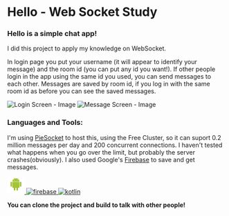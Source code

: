 # Hello - Web Socket Study
<h3>Hello is a simple chat app!</h3>

<p>I did this project to apply my knowledge on WebSocket.</p>
<p>In login page you put your username (it will appear to identify your message) and the room id (you can put any id you want!). If other people login in the app using the same id you used, you can send messages to each other. Messages are saved by room id, if you log in with the same room id as before you can see the saved messages.</p>
<img src="https://github.com/RaphaCosil/Web-Socket-Study/tree/main/imagesForGithub/login-page.png" alt= "Login Screen - Image">
<img src="https://github.com/RaphaCosil/Web-Socket-Study/tree/main/imagesForGithub/message-pic.png" alt= "Message Screen - Image">

<h3 align="left">Languages and Tools:</h3>
<p> I'm using <a href= https://piehost.com/piesocket>PieSocket</a> to host this, using the Free Cluster, so it can suport 0.2 million messages per day and 200 concurrent connections.
I haven't tested what happens when you go over the limit, but probably the server crashes(obviously).
I also used Google's <a href= "https://firebase.google.com/?hl=pt">Firebase</a> to save and get messages.</p>
<p align="left"> <a href="https://developer.android.com" target="_blank" rel="noreferrer"> <img src="https://raw.githubusercontent.com/devicons/devicon/master/icons/android/android-original-wordmark.svg" alt="android" width="40" height="40"/> </a> <a href="https://firebase.google.com/" target="_blank" rel="noreferrer"> <img src="https://www.vectorlogo.zone/logos/firebase/firebase-icon.svg" alt="firebase" width="40" height="40"/> </a> </a> <a href="https://kotlinlang.org" target="_blank" rel="noreferrer"> <img src="https://www.vectorlogo.zone/logos/kotlinlang/kotlinlang-icon.svg" alt="kotlin" width="40" height="40"/> </a> </p>

<p><strong>You can clone the project and build to talk with other people!</strong></p>
